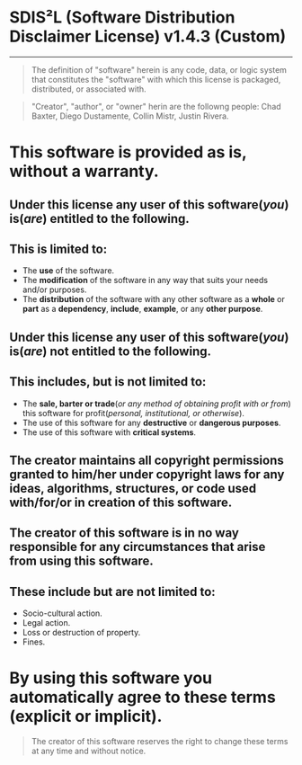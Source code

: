 # SDIS²L (Software Distribution Disclaimer License) v1.4.3 (Custom)
___
> The definition of "software" herein is any code, data, or logic system that constitutes the "software" with which this license is packaged, distributed, or associated with.

> "Creator", "author", or "owner" herin are the followng people: Chad Baxter, Diego Dustamente, Collin Mistr, Justin Rivera. 

This software is provided as is, without a warranty.
=
Under this license **any** user of this software(*you*) **is(*are*)** entitled to the following.
-
This is limited to:
-
- The **use** of the software.
- The **modification** of the software in any way that suits your needs and/or purposes.
- The **distribution** of the software with any other software as a **whole** or **part** as a **dependency**, **include**, **example**, or any **other purpose**.

Under this license **any** user of this software(*you*) **is(*are*) not** entitled to the following.
-
This includes, but is not limited to:
-

- The **sale, barter or trade**(*or any method of obtaining profit with or from*) this software for profit(*personal, institutional, or otherwise*).
- The use of this software for any **destructive** or **dangerous purposes**.
- The use of this software with **critical systems**.

The creator maintains **all** copyright permissions granted to him/her under copyright laws for any **ideas**, **algorithms**, **structures**, or **code** used with/for/or in creation of this software.
-

The creator of this software is in no way responsible for any circumstances that arise from using this software.
-
These include but are not limited to:
-
- Socio-cultural action.
- Legal action.
- Loss or destruction of property.
- Fines.

By using this software you automatically agree to these terms (explicit or implicit).
=
>The creator of this software reserves the right to change these terms at any time and without notice.
